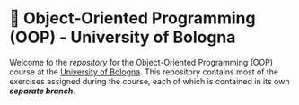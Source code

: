 # 🚀 Object-Oriented Programming (OOP) - University of Bologna

Welcome to the _repository_ for the Object-Oriented Programming (OOP) course at the [University of Bologna](https://corsi.unibo.it/laurea/IngegneriaScienzeInformatiche). 
This repository contains most of the exercises assigned during the course, each of which is contained in its own _**separate branch**_.
